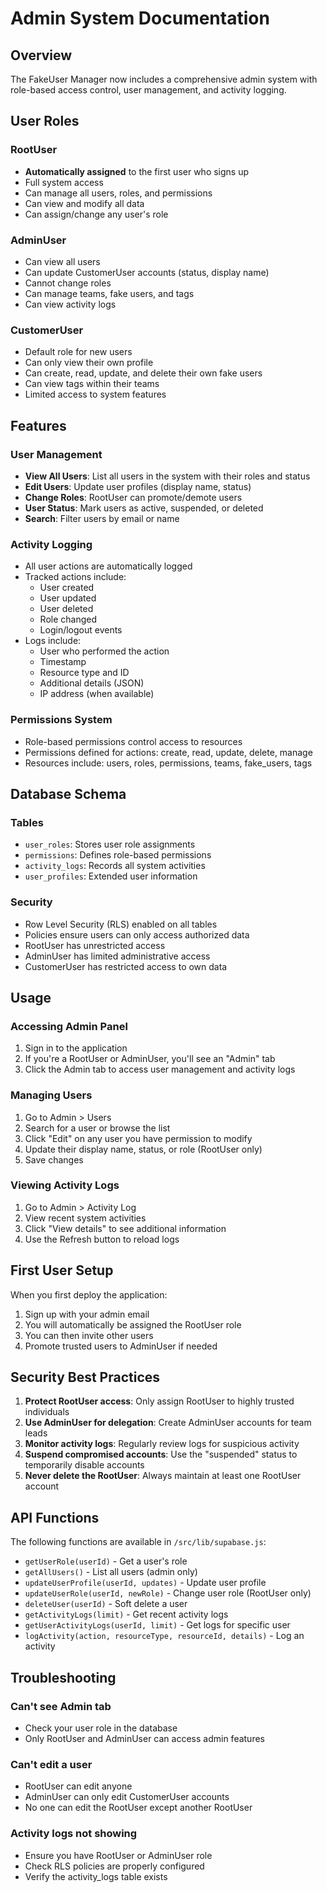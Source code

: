 # Admin System Documentation

## Overview

The FakeUser Manager now includes a comprehensive admin system with role-based access control, user management, and activity logging.

## User Roles

### RootUser
- **Automatically assigned** to the first user who signs up
- Full system access
- Can manage all users, roles, and permissions
- Can view and modify all data
- Can assign/change any user's role

### AdminUser
- Can view all users
- Can update CustomerUser accounts (status, display name)
- Cannot change roles
- Can manage teams, fake users, and tags
- Can view activity logs

### CustomerUser
- Default role for new users
- Can only view their own profile
- Can create, read, update, and delete their own fake users
- Can view tags within their teams
- Limited access to system features

## Features

### User Management
- **View All Users**: List all users in the system with their roles and status
- **Edit Users**: Update user profiles (display name, status)
- **Change Roles**: RootUser can promote/demote users
- **User Status**: Mark users as active, suspended, or deleted
- **Search**: Filter users by email or name

### Activity Logging
- All user actions are automatically logged
- Tracked actions include:
  - User created
  - User updated
  - User deleted
  - Role changed
  - Login/logout events
- Logs include:
  - User who performed the action
  - Timestamp
  - Resource type and ID
  - Additional details (JSON)
  - IP address (when available)

### Permissions System
- Role-based permissions control access to resources
- Permissions defined for actions: create, read, update, delete, manage
- Resources include: users, roles, permissions, teams, fake_users, tags

## Database Schema

### Tables
- `user_roles`: Stores user role assignments
- `permissions`: Defines role-based permissions
- `activity_logs`: Records all system activities
- `user_profiles`: Extended user information

### Security
- Row Level Security (RLS) enabled on all tables
- Policies ensure users can only access authorized data
- RootUser has unrestricted access
- AdminUser has limited administrative access
- CustomerUser has restricted access to own data

## Usage

### Accessing Admin Panel
1. Sign in to the application
2. If you're a RootUser or AdminUser, you'll see an "Admin" tab
3. Click the Admin tab to access user management and activity logs

### Managing Users
1. Go to Admin > Users
2. Search for a user or browse the list
3. Click "Edit" on any user you have permission to modify
4. Update their display name, status, or role (RootUser only)
5. Save changes

### Viewing Activity Logs
1. Go to Admin > Activity Log
2. View recent system activities
3. Click "View details" to see additional information
4. Use the Refresh button to reload logs

## First User Setup

When you first deploy the application:
1. Sign up with your admin email
2. You will automatically be assigned the RootUser role
3. You can then invite other users
4. Promote trusted users to AdminUser if needed

## Security Best Practices

1. **Protect RootUser access**: Only assign RootUser to highly trusted individuals
2. **Use AdminUser for delegation**: Create AdminUser accounts for team leads
3. **Monitor activity logs**: Regularly review logs for suspicious activity
4. **Suspend compromised accounts**: Use the "suspended" status to temporarily disable accounts
5. **Never delete the RootUser**: Always maintain at least one RootUser account

## API Functions

The following functions are available in `/src/lib/supabase.js`:

- `getUserRole(userId)` - Get a user's role
- `getAllUsers()` - List all users (admin only)
- `updateUserProfile(userId, updates)` - Update user profile
- `updateUserRole(userId, newRole)` - Change user role (RootUser only)
- `deleteUser(userId)` - Soft delete a user
- `getActivityLogs(limit)` - Get recent activity logs
- `getUserActivityLogs(userId, limit)` - Get logs for specific user
- `logActivity(action, resourceType, resourceId, details)` - Log an activity

## Troubleshooting

### Can't see Admin tab
- Check your user role in the database
- Only RootUser and AdminUser can access admin features

### Can't edit a user
- RootUser can edit anyone
- AdminUser can only edit CustomerUser accounts
- No one can edit the RootUser except another RootUser

### Activity logs not showing
- Ensure you have RootUser or AdminUser role
- Check RLS policies are properly configured
- Verify the activity_logs table exists
